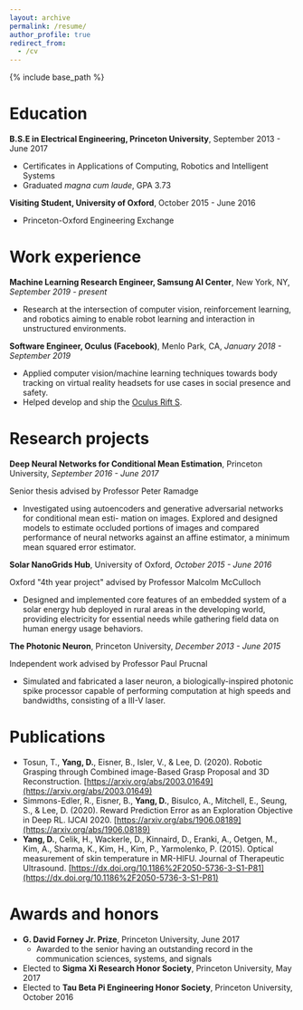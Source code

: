 ```yaml
---
layout: archive
permalink: /resume/
author_profile: true
redirect_from:
  - /cv
---
```


{% include base_path %}

# Education
**B.S.E in Electrical Engineering, Princeton University**, September 2013 - June 2017
  * Certificates in Applications of Computing, Robotics and Intelligent Systems
  * Graduated *magna cum laude*, GPA 3.73

**Visiting Student, University of Oxford**, October 2015 - June 2016
  * Princeton-Oxford Engineering Exchange


# Work experience
**Machine Learning Research Engineer, Samsung AI Center**, New York, NY, *September 2019 - present*
* Research at the intersection of computer vision, reinforcement learning, and robotics aiming to enable robot learning and interaction in unstructured environments.

**Software Engineer, Oculus (Facebook)**, Menlo Park, CA, *January 2018 - September 2019*
* Applied computer vision/machine learning techniques towards body tracking on virtual reality headsets for use cases in social presence and safety.
* Helped develop and ship the [Oculus Rift S](https://www.oculus.com/rift-s/).

# Research projects
**Deep Neural Networks for Conditional Mean Estimation**, Princeton University, *September 2016 - June 2017*

Senior thesis advised by Professor Peter Ramadge
* Investigated using autoencoders and generative adversarial networks for conditional mean esti-
mation on images. Explored and designed models to estimate occluded portions of images and compared performance of neural networks against an affine estimator, a minimum mean squared error estimator.

**Solar NanoGrids Hub**, University of Oxford, *October 2015 - June 2016*

Oxford "4th year project" advised by Professor Malcolm McCulloch
* Designed and implemented core features of an embedded system of a solar energy hub deployed in rural areas in the developing world, providing electricity for essential needs while gathering field data on human energy usage behaviors.

**The Photonic Neuron**, Princeton University, *December 2013 - June 2015*

Independent work advised by Professor Paul Prucnal
* Simulated and fabricated a laser neuron, a biologically-inspired photonic spike processor capable of performing computation at high speeds and bandwidths, consisting of a III-V laser.


# Publications
* Tosun, T., **Yang, D.**, Eisner, B., Isler, V., & Lee, D. (2020). Robotic Grasping through Combined image-Based Grasp Proposal and 3D Reconstruction. [https://arxiv.org/abs/2003.01649](https://arxiv.org/abs/2003.01649)
* Simmons-Edler, R., Eisner, B., **Yang, D.**, Bisulco, A., Mitchell, E., Seung, S., & Lee, D. (2020). Reward Prediction Error as an Exploration Objective in Deep RL. IJCAI 2020. [https://arxiv.org/abs/1906.08189](https://arxiv.org/abs/1906.08189)
* **Yang, D.**, Celik, H., Wackerle, D., Kinnaird, D., Eranki, A., Oetgen, M., Kim, A., Sharma, K., Kim, H., Kim, P., Yarmolenko, P. (2015). Optical measurement of skin temperature in MR-HIFU. Journal of Therapeutic Ultrasound. [https://dx.doi.org/10.1186%2F2050-5736-3-S1-P81](https://dx.doi.org/10.1186%2F2050-5736-3-S1-P81)  

# Awards and honors
* **G. David Forney Jr. Prize**, Princeton University, June 2017
  * Awarded to the senior having an outstanding record in the communication
sciences, systems, and signals
* Elected to **Sigma Xi Research Honor Society**, Princeton University, May 2017
* Elected to **Tau Beta Pi Engineering Honor Society**, Princeton University, October 2016
